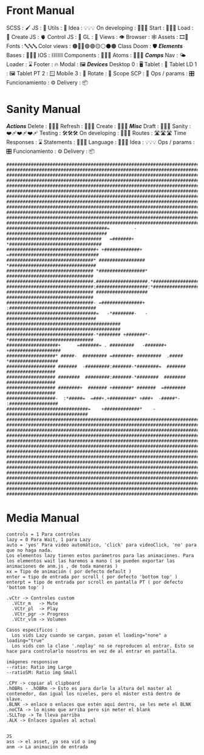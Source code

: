 # Front Manual
SCSS           : 🖌️
JS             : 🧠
Utils          : 🔧
Idea           : 💡💡💡
On developing  : 🚧🚧🚧
Start          : 🏁🏁🏁
Load           : 🧱
Create JS      : 🫀
Control JS     : 🐙
GL             : 🌊
Views          : 👁️
Browser        : 🕸️
Assets         : 🎞️📸
Fonts          : 🔤🔤🔤
Color views    : 🟠🔴🔵🟢🟣🟡⚪⚫🟤 
Class Doom     : 🛡️
***Elements***
Bases          : 🔪🔪🔪
IOS            : ⛓️⛓️⛓️
Components     : 🦾🦾🦾
Atoms          : 🧿🧿🧿
***Comps***
Nav            : 🌤️
Loader         : ⌛️
Footer         : 🔥
Modal          : 🖼️
***Devices***
Desktop 0      : 🖥️
Tablet         : 🍫 
Tablet LD 1    : 🖼️
Tablet PT 2    : 🪟
Mobile 3       : 📲
Rotate         : 🔄
Scope SCP      : 🔭
Ops / params   : 🎛️
Funcionamiento : ⚙️
Delivery       : 📦
####
# Sanity Manual

***Actions***
Delete         : 🧨🧨🧨
Refresh        : 🥤🥤🥤
Create         : 🧱🧱🧱
***Misc***
Draft          : 📝📝📝
Sanity         : ❤️‍🩹❤️‍🩹❤️‍🩹
Testing        : 🛠️🛠️🛠️
On developing  : 🚧🚧🚧
Routes         : 🛣️🛣️🛣️
Time Responses : ⌛️
Statements     : 🔪🔪🔪
Language       : 👅👅👅
Idea           : 💡💡💡
Ops / params   : 🎛️
Funcionamiento : ⚙️
Delivery       : 📦

```
#####################################################################################
#####################################################################################
#####################################################################################
#####################################################################################
#####################################################################################
#####################################################################################
#####################################################################################
#####################################################################################
#####################################################################################
#####################################################################################
#####################################################################################
#####################################################################################
#####################################=         -#####################################
###################################   =#######+   *##################################
#################################+ +#############+ =#################################
################################* ################# *################################
################################ *#################* ################################
################################.###################.*###############################
################################:###################:*###############################
################################ ################### ################################
################################- =###############+ :################################
#################################=   -*########-   -#################################
########################################## ##########################################
################################-*######## +#######*-*###############################
###################+      =#######= . #########   -#######+      +###################
##################* #####-  ######### =#######+ #########  .##### *##################
################## #######  -#########:#######-*########=  ####### ##################
################## ########  #########:#######-*########  ######## ##################
################## ########+  ####### +#######* #######  =######## ##################
##################-  :*#####=  =###+.+#########* +###+  -#####*-  :##################
##############################=    +#############*    -##############################
#####################################################################################
#####################################################################################
#####################################################################################
#####################################################################################
#####################################################################################
#####################################################################################
#####################################################################################
#####################################################################################
#####################################################################################
#####################################################################################
#####################################################################################
#####################################################################################
#####################################################################################
#####################################################################################
#####################################################################################
```


# Media Manual

```
controls = 1 Para controles
lazy = 0 Para Wait, 1 para Lazy
auto = 'yes' Para video automático, 'click' para videoClick, 'no' para que no haga nada.
Los elementos lazy tienen estos parámetros para las animaciones. Para los elementos wait las haremos a mano ( se pueden exportar las animaciones de anm.js , de toda maneras )
xx = Tipo de animación ( por defecto default )
enter = tipo de entrada por scroll ( por defecto 'bottom top' )
enterpt = tipo de entrada por scroll en pantalla PT ( por defecto 'bottom top' )

.vCtr -> Controles custom 
  .VCtr_m   -> Mute
  .VCtr_pl  -> Play
  .VCtr_pgr -> Progress
  .VCtr_vlm -> Volumen
  
Casos específicos :
  Los vids Lazy cuando se cargan, pasan el loading="none" a loading="true"
  Los vids con la clase '.noplay' no se reproducen al entrar. Esto se hace para controlarlo nosotros en vez de al entrar en pantalla.

imágenes responsive
--ratio: Ratio img Large
--ratioSM: Ratio img Small

.CPY -> copiar al clipboard
.hOBRs - .hOBRm -> Esto es para darle la altura del master al contenedor, dan igual los niveles, pero el máster está dentro de slave.
.BLNK -> enlace o enlaces que estén aquí dentro, se les mete el BLNK
.noCTA -> lo mismo que arriba pero sin meter el blank
.SLLTop -> Te lleva parriba
.ALK -> Enlaces iguales al actual


JS
ass -> el asset, ya sea vid o img
anm -> La animación de entrada




```